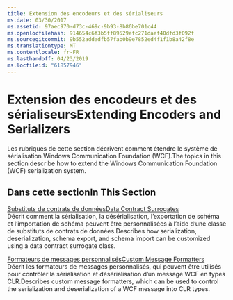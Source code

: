```yaml
---
title: Extension des encodeurs et des sérialiseurs
ms.date: 03/30/2017
ms.assetid: 97aec970-d73c-469c-9b93-8b86be701c44
ms.openlocfilehash: 914654c6f3b5ff89529efc271daef40dfd3f092f
ms.sourcegitcommit: 9b552addadfb57fab0b9e7852ed4f1f1b8a42f8e
ms.translationtype: MT
ms.contentlocale: fr-FR
ms.lasthandoff: 04/23/2019
ms.locfileid: "61857946"
---
```

# <a name="extending-encoders-and-serializers"></a><span data-ttu-id="31bee-102">Extension des encodeurs et des sérialiseurs</span><span class="sxs-lookup"><span data-stu-id="31bee-102">Extending Encoders and Serializers</span></span>
<span data-ttu-id="31bee-103">Les rubriques de cette section décrivent comment étendre le système de sérialisation Windows Communication Foundation (WCF).</span><span class="sxs-lookup"><span data-stu-id="31bee-103">The topics in this section describe how to extend the Windows Communication Foundation (WCF) serialization system.</span></span>  
  
## <a name="in-this-section"></a><span data-ttu-id="31bee-104">Dans cette section</span><span class="sxs-lookup"><span data-stu-id="31bee-104">In This Section</span></span>  
 [<span data-ttu-id="31bee-105">Substituts de contrats de données</span><span class="sxs-lookup"><span data-stu-id="31bee-105">Data Contract Surrogates</span></span>](../../../../docs/framework/wcf/extending/data-contract-surrogates.md)  
 <span data-ttu-id="31bee-106">Décrit comment la sérialisation, la désérialisation, l’exportation de schéma et l’importation de schéma peuvent être personnalisées à l’aide d’une classe de substituts de contrats de données.</span><span class="sxs-lookup"><span data-stu-id="31bee-106">Describes how serialization, deserialization, schema export, and schema import can be customized using a data contract surrogate class.</span></span>  
  
 [<span data-ttu-id="31bee-107">Formateurs de messages personnalisés</span><span class="sxs-lookup"><span data-stu-id="31bee-107">Custom Message Formatters</span></span>](../../../../docs/framework/wcf/extending/custom-message-formatters.md)  
 <span data-ttu-id="31bee-108">Décrit les formateurs de messages personnalisés, qui peuvent être utilisés pour contrôler la sérialisation et désérialisation d’un message WCF en types CLR.</span><span class="sxs-lookup"><span data-stu-id="31bee-108">Describes custom message formatters, which can be used to control the serialization and deserialization of a WCF message into CLR types.</span></span>
